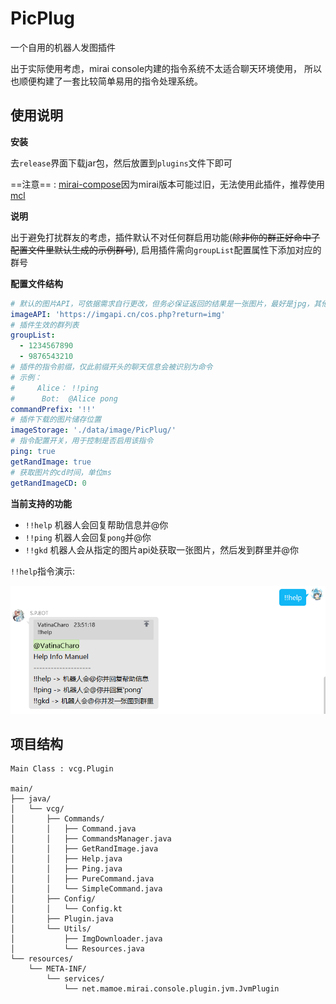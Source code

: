 # PicPlug

一个自用的机器人发图插件

出于实际使用考虑，mirai console内建的指令系统不太适合聊天环境使用， 所以也顺便构建了一套比较简单易用的指令处理系统。

## 使用说明

**安装**

去`release`界面下载jar包，然后放置到`plugins`文件下即可

==注意== : [mirai-compose](https://github.com/sonder-joker/mirai-compose)因为mirai版本可能过旧，无法使用此插件，推荐使用[mcl](https://github.com/iTXTech/mirai-console-loader)

**说明**

出于避免打扰群友的考虑，插件默认不对任何群启用功能(~~除非你的群正好命中了配置文件里默认生成的示例群号~~), 启用插件需向`groupList`配置属性下添加对应的群号

**配置文件结构**
```yaml
# 默认的图片API，可依据需求自行更改，但务必保证返回的结果是一张图片，最好是jpg，其他不做可用性保证
imageAPI: 'https://imgapi.cn/cos.php?return=img'
# 插件生效的群列表
groupList: 
  - 1234567890
  - 9876543210
# 插件的指令前缀，仅此前缀开头的聊天信息会被识别为命令
# 示例：
#     Alice： !!ping
#      Bot:  @Alice pong
commandPrefix: '!!'
# 插件下载的图片储存位置
imageStorage: './data/image/PicPlug/'
# 指令配置开关，用于控制是否启用该指令
ping: true
getRandImage: true
# 获取图片的cd时间，单位ms
getRandImageCD: 0
```
**当前支持的功能**

* `!!help` 机器人会回复帮助信息并@你
* `!!ping` 机器人会回复`pong`并@你
* `!!gkd` 机器人会从指定的图片api处获取一张图片，然后发到群里并@你

`!!help`指令演示:

![help command demo](https://raw.githubusercontent.com/VatinaCharo/PicgoPicAssets/09c4ad04de8bb732af59b66e5130ca1d83a194ff/pic/picplug_help_command.png)

## 项目结构

```text
Main Class : vcg.Plugin

main/
├── java/
│   └── vcg/
│       ├── Commands/
│       │   ├── Command.java
│       │   ├── CommandsManager.java
│       │   ├── GetRandImage.java
│       │   ├── Help.java
│       │   ├── Ping.java
│       │   ├── PureCommand.java
│       │   └── SimpleCommand.java
│       ├── Config/
│       │   └── Config.kt
│       ├── Plugin.java
│       └── Utils/
│           ├── ImgDownloader.java
│           └── Resources.java
└── resources/
    └── META-INF/
        └── services/
            └── net.mamoe.mirai.console.plugin.jvm.JvmPlugin
```
